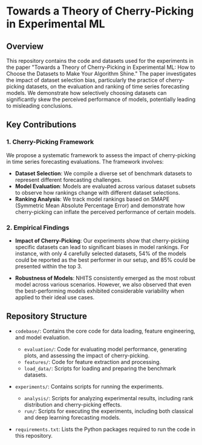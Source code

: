# Towards a Theory of Cherry-Picking in Experimental ML

## Overview

This repository contains the code and datasets used for the experiments in the paper "Towards a Theory of Cherry-Picking in Experimental ML: How to Choose the Datasets to Make Your Algorithm Shine." The paper investigates the impact of dataset selection bias, particularly the practice of cherry-picking datasets, on the evaluation and ranking of time series forecasting models. We demonstrate how selectively choosing datasets can significantly skew the perceived performance of models, potentially leading to misleading conclusions.


## Key Contributions

### 1. Cherry-Picking Framework

We propose a systematic framework to assess the impact of cherry-picking in time series forecasting evaluations. The framework involves:
- **Dataset Selection**: We compile a diverse set of benchmark datasets to represent different forecasting challenges.
- **Model Evaluation**: Models are evaluated across various dataset subsets to observe how rankings change with different dataset selections.
- **Ranking Analysis**: We track model rankings based on SMAPE (Symmetric Mean Absolute Percentage Error) and demonstrate how cherry-picking can inflate the perceived performance of certain models.

### 2. Empirical Findings

- **Impact of Cherry-Picking**: Our experiments show that cherry-picking specific datasets can lead to significant biases in model rankings. For instance, with only 4 carefully selected datasets, 54% of the models could be reported as the best performer in our setup, and 85% could be presented within the top 3.
  
- **Robustness of Models**: NHITS consistently emerged as the most robust model across various scenarios. However, we also observed that even the best-performing models exhibited considerable variability when applied to their ideal use cases.

## Repository Structure
 
- `codebase/`: Contains the core code for data loading, feature engineering, and model evaluation.
  - `evaluation/`: Code for evaluating model performance, generating plots, and assessing the impact of cherry-picking.
  - `features/`: Code for feature extraction and processing.
  - `load_data/`: Scripts for loading and preparing the benchmark datasets.

- `experiments/`: Contains scripts for running the experiments.
  - `analysis/`: Scripts for analyzing experimental results, including rank distribution and cherry-picking effects.
  - `run/`: Scripts for executing the experiments, including both classical and deep learning forecasting models.

- `requirements.txt`: Lists the Python packages required to run the code in this repository.
